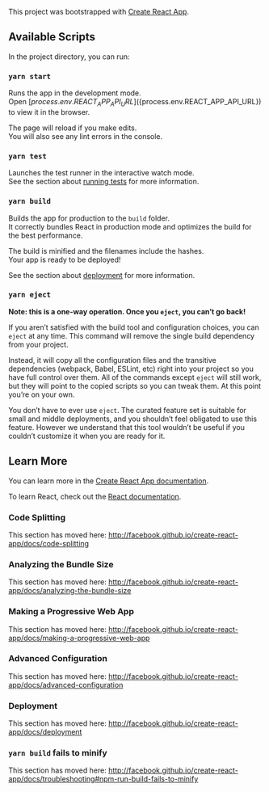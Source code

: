 This project was bootstrapped with [Create React App](http://github.com/facebook/create-react-app).

## Available Scripts

In the project directory, you can run:

### `yarn start`

Runs the app in the development mode.<br />
Open [${process.env.REACT_APP_API_URL}](${process.env.REACT_APP_API_URL}) to view it in the browser.

The page will reload if you make edits.<br />
You will also see any lint errors in the console.

### `yarn test`

Launches the test runner in the interactive watch mode.<br />
See the section about [running tests](http://facebook.github.io/create-react-app/docs/running-tests) for more information.

### `yarn build`

Builds the app for production to the `build` folder.<br />
It correctly bundles React in production mode and optimizes the build for the best performance.

The build is minified and the filenames include the hashes.<br />
Your app is ready to be deployed!

See the section about [deployment](http://facebook.github.io/create-react-app/docs/deployment) for more information.

### `yarn eject`

**Note: this is a one-way operation. Once you `eject`, you can’t go back!**

If you aren’t satisfied with the build tool and configuration choices, you can `eject` at any time. This command will remove the single build dependency from your project.

Instead, it will copy all the configuration files and the transitive dependencies (webpack, Babel, ESLint, etc) right into your project so you have full control over them. All of the commands except `eject` will still work, but they will point to the copied scripts so you can tweak them. At this point you’re on your own.

You don’t have to ever use `eject`. The curated feature set is suitable for small and middle deployments, and you shouldn’t feel obligated to use this feature. However we understand that this tool wouldn’t be useful if you couldn’t customize it when you are ready for it.

## Learn More

You can learn more in the [Create React App documentation](http://facebook.github.io/create-react-app/docs/getting-started).

To learn React, check out the [React documentation](http://reactjs.org/).

### Code Splitting

This section has moved here: http://facebook.github.io/create-react-app/docs/code-splitting

### Analyzing the Bundle Size

This section has moved here: http://facebook.github.io/create-react-app/docs/analyzing-the-bundle-size

### Making a Progressive Web App

This section has moved here: http://facebook.github.io/create-react-app/docs/making-a-progressive-web-app

### Advanced Configuration

This section has moved here: http://facebook.github.io/create-react-app/docs/advanced-configuration

### Deployment

This section has moved here: http://facebook.github.io/create-react-app/docs/deployment

### `yarn build` fails to minify

This section has moved here: http://facebook.github.io/create-react-app/docs/troubleshooting#npm-run-build-fails-to-minify

